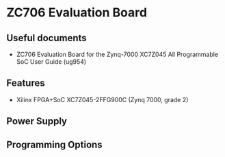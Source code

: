 # ZC706 Evaluation Board

## Useful documents

* ZC706 Evaluation Board for the Zynq-7000 XC7Z045 All Programmable SoC User Guide (ug954)

## Features

* Xilinx FPGA+SoC XC7Z045-2FFG900C (Zynq 7000, grade 2)

## Power Supply

## Programming Options

